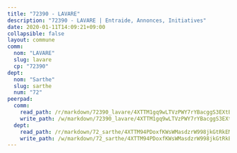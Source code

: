 ```yaml
---
title: "72390 - LAVARE"
description: "72390 - LAVARE | Entraide, Annonces, Initiatives"
date: 2020-01-11T14:09:21+09:00
collapsible: false
layout: commune
comm:
  nom: "LAVARE"
  slug: lavare
  cp: "72390"
dept:
  nom: "Sarthe"
  slug: sarthe
  num: "72"
peerpad:
  comm:
    read_path: /r/markdown/72390_lavare/4XTTM1gq9wLTVzPWY7rYBacggS3EXtB4U1AZ5u1r4GGwzE1B6
    write_path: /w/markdown/72390_lavare/4XTTM1gq9wLTVzPWY7rYBacggS3EXtB4U1AZ5u1r4GGwzE1B6-K3TgUCvJQ5dghoXcnMb5SsmYhTkMXzhfgXA8ZAZ9UvB89SG3nbqNmRkdpye1YNStWvrRyQaHqgpK4vP4jvaiaKrxJ562BVwdvod7HLXBpYVDoY19Uo2fD5MY1zML1FxY6gm6wB5J
  dept:
    read_path: /r/markdown/72_sarthe/4XTTM94PDoxfKWsWMasdzrW998jkGtRkEM3CSUC42xSpuJKZ5
    write_path: /w/markdown/72_sarthe/4XTTM94PDoxfKWsWMasdzrW998jkGtRkEM3CSUC42xSpuJKZ5-K3TgTpjFyG67yVeuXvSAfSYzY4Yx2FMtDhgpv5HM2EDBJRVMn95z33xx4XjRNYNVaVsBPQ1t4pG9MoyNqwTqa8mcnEUB8rK4BMVbvUhCtGWCPSFnDCaT8GJTyimDgsCirLN3zswh
---
```


